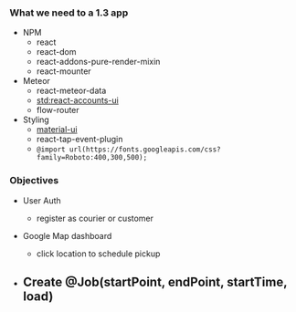 ### What we need to a 1.3 app

- NPM
  - react
  - react-dom
  - react-addons-pure-render-mixin
  - react-mounter
- Meteor
  - react-meteor-data
  - [std:react-accounts-ui](https://github.com/studiointeract/react-accounts-ui)
  - flow-router
- Styling
  - [material-ui](http://www.material-ui.com/#/components/app-bar)
  - react-tap-event-plugin
  - ```@import url(https://fonts.googleapis.com/css?family=Roboto:400,300,500);```

### Objectives

- User Auth
  - register as courier or customer
- Google Map dashboard
    - click location to schedule pickup

- Create @Job(startPoint, endPoint, startTime, load)
  - 
